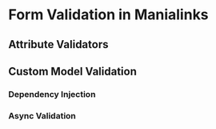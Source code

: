 # Form Validation in Manialinks

## Attribute Validators
## Custom Model Validation
### Dependency Injection
### Async Validation
